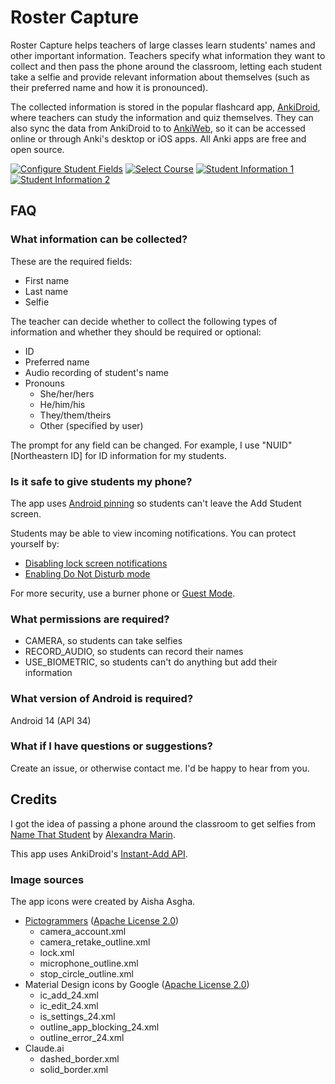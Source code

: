 # Roster Capture

Roster Capture helps teachers of large classes learn students' names and other important
information. Teachers specify what information they want to collect and then pass the phone
around the classroom, letting each student take a selfie and provide relevant information about
themselves (such as their preferred name and how it is pronounced).

The collected information is stored in the popular flashcard app,
[AnkiDroid](https://play.google.com/store/apps/details?id=com.ichi2.anki), where teachers can
study the information and quiz themselves. They can also sync the data from AnkiDroid to
to [AnkiWeb](https://ankiweb.net/about), so it can be accessed online or through Anki's
desktop or iOS apps. All Anki apps are free and open source.

[![Configure Student Fields](images/configure-student-fields-thumbnail.png)](images/configure-student-fields.png)
[![Select Course](images/select-course-thumbnail.png)](images/select-course.png)
[![Student Information 1](images/student-information1-thumbnail.png)](images/student-information1.png)
[![Student Information 2](images/student-information2-thumbnail.png)](images/student-information2.png)

## FAQ
### What information can be collected?

These are the required fields:
* First name
* Last name
* Selfie

The teacher can decide whether to collect the following types of information and whether
they should be required or optional:
* ID
* Preferred name
* Audio recording of student's name
* Pronouns
   * She/her/hers
   * He/him/his
   * They/them/theirs
   * Other (specified by user)

The prompt for any field can be changed. For example, I use "NUID" [Northeastern ID]
for ID information for my students.

### Is it safe to give students my phone?

The app uses [Android pinning](https://support.google.com/android/answer/9455138?hl=en)
so students can't leave the Add Student screen.

Students may be able to view incoming notifications. You can protect yourself by:
* [Disabling lock screen notifications](https://support.google.com/android/answer/9079661)
* [Enabling Do Not Disturb mode](https://support.google.com/android/answer/9069335)

For more security, use a burner phone or [Guest Mode](https://support.google.com/pixelphone/answer/6115141).

### What permissions are required?

* CAMERA, so students can take selfies
* RECORD_AUDIO, so students can record their names
* USE_BIOMETRIC, so students can't do anything but add their information

### What version of Android is required?

Android 14 (API 34)

### What if I have questions or suggestions?

Create an issue, or otherwise contact me. I'd be happy to hear from you.

## Credits

I got the idea of passing a phone around the classroom to get selfies from
[Name That Student](http://www.alexandramarin.ca/namethatstudent.html)
by [Alexandra Marin](http://www.alexandramarin.ca/).

This app uses AnkiDroid's
[Instant-Add API](https://github.com/ankidroid/Anki-Android/wiki/AnkiDroid-API).

### Image sources
The app icons were created by Aisha Asgha.

* [Pictogrammers](https://pictogrammers.com/) ([Apache License 2.0](https://www.apache.org/licenses/LICENSE-2.0))
  * camera_account.xml
  * camera_retake_outline.xml
  * lock.xml
  * microphone_outline.xml
  * stop_circle_outline.xml
* Material Design icons by Google ([Apache License 2.0](https://www.apache.org/licenses/LICENSE-2.0))
  * ic_add_24.xml
  * ic_edit_24.xml
  * is_settings_24.xml
  * outline_app_blocking_24.xml
  * outline_error_24.xml
* Claude.ai
  * dashed_border.xml
  * solid_border.xml